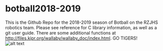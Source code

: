 # botball2018-2019
This is the Github Repo for the 2018-2019 season of Botball on the RZJHS robotics team. Please see reference for C library information, as well as a git user guide. There are some additional functions at http://files.kipr.org/wallaby/wallaby_doc/index.html. GO TIGERS!  
![alt text](https://raw.githubusercontent.com/rzjhsrobotics/botball2017-2018/master/Robotic%20Tiger.jpg)
